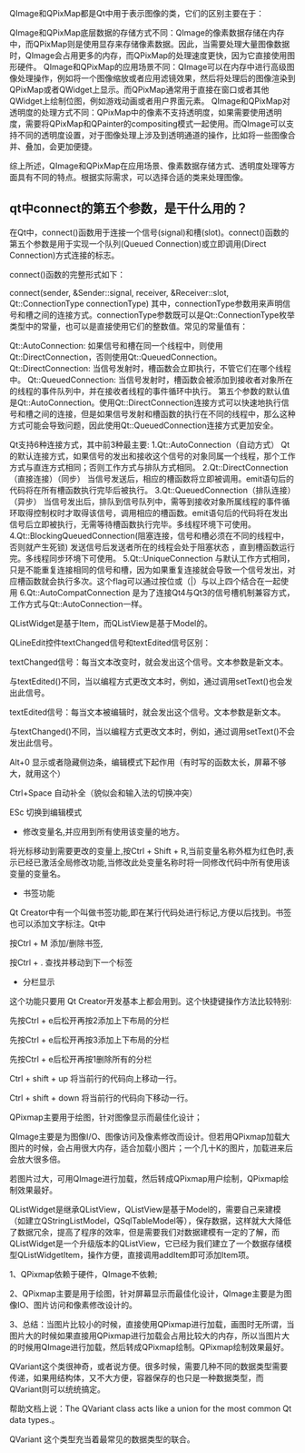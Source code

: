 QImage和QPixMap都是Qt中用于表示图像的类，它们的区别主要在于：

QImage和QPixMap底层数据的存储方式不同：QImage的像素数据存储在内存中，而QPixMap则是使用显存来存储像素数据。因此，当需要处理大量图像数据时，QImage会占用更多的内存，而QPixMap的处理速度更快，因为它直接使用图形硬件。
QImage和QPixMap的应用场景不同：QImage可以在内存中进行高级图像处理操作，例如将一个图像缩放或者应用滤镜效果，然后将处理后的图像渲染到QPixMap或者QWidget上显示。而QPixMap通常用于直接在窗口或者其他QWidget上绘制位图，例如游戏动画或者用户界面元素。
QImage和QPixMap对透明度的处理方式不同：QPixMap中的像素不支持透明度，如果需要使用透明度，需要将QPixMap和QPainter的compositing模式一起使用。而QImage可以支持不同的透明度设置，对于图像处理上涉及到透明通道的操作，比如将一些图像合并、叠加，会更加便捷。

综上所述，QImage和QPixMap在应用场景、像素数据存储方式、透明度处理等方面具有不同的特点。根据实际需求，可以选择合适的类来处理图像。


## qt中connect的第五个参数，是干什么用的？

在Qt中，connect()函数用于连接一个信号(signal)和槽(slot)。connect()函数的第五个参数是用于实现一个队列(Queued Connection)或立即调用(Direct Connection)方式连接的标志。

connect()函数的完整形式如下：

connect(sender, &Sender::signal, receiver, &Receiver::slot, Qt::ConnectionType connectionType)
其中，connectionType参数用来声明信号和槽之间的连接方式。connectionType参数既可以是Qt::ConnectionType枚举类型中的常量，也可以是直接使用它们的整数值。常见的常量值有：

Qt::AutoConnection: 如果信号和槽在同一个线程中，则使用Qt::DirectConnection，否则使用Qt::QueuedConnection。
Qt::DirectConnection: 当信号发射时，槽函数会立即执行，不管它们在哪个线程中。
Qt::QueuedConnection: 当信号发射时，槽函数会被添加到接收者对象所在的线程的事件队列中，并在接收者线程的事件循环中执行。
第五个参数的默认值是Qt::AutoConnection。使用Qt::DirectConnection连接方式可以快速地执行信号和槽之间的连接，但是如果信号发射和槽函数的执行在不同的线程中，那么这种方式可能会导致问题，因此使用Qt::QueuedConnection连接方式更加安全。


Qt支持6种连接方式，其中前3种最主要:
1.Qt::AutoConnection（自动方式）
Qt的默认连接方式，如果信号的发出和接收这个信号的对象同属一个线程，那个工作方式与直连方式相同；否则工作方式与排队方式相同。
2.Qt::DirectConnection（直接连接）（同步）
当信号发送后，相应的槽函数将立即被调用。emit语句后的代码将在所有槽函数执行完毕后被执行。
3.Qt::QueuedConnection（排队连接）（异步）
当信号发出后，排队到信号队列中，需等到接收对象所属线程的事件循环取得控制权时才取得该信号，调用相应的槽函数。emit语句后的代码将在发出信号后立即被执行，无需等待槽函数执行完毕。多线程环境下可使用。
4.Qt::BlockingQueuedConnection(阻塞连接，信号和槽必须在不同的线程中，否则就产生死锁)
发送信号后发送者所在的线程会处于阻塞状态 ，直到槽函数运行完。多线程同步环境下可使用。
5.Qt::UniqueConnection
与默认工作方式相同，只是不能重复连接相同的信号和槽，因为如果重复连接就会导致一个信号发出，对应槽函数就会执行多次。这个flag可以通过按位或（|）与以上四个结合在一起使用
6.Qt::AutoCompatConnection
是为了连接Qt4与Qt3的信号槽机制兼容方式，工作方式与Qt::AutoConnection一样。

QListWidget是基于Item，而QListView是基于Model的。


QLineEdit控件textChanged信号和textEdited信号区别：

textChanged信号：每当文本改变时，就会发出这个信号。文本参数是新文本。

与textEdited()不同，当以编程方式更改文本时，例如，通过调用setText()也会发出此信号。

 

textEdited信号：每当文本被编辑时，就会发出这个信号。文本参数是新文本。

与textChanged()不同，当以编程方式更改文本时，例如，通过调用setText()不会发出此信号。

Alt+0     显示或者隐藏侧边条，编辑模式下起作用（有时写的函数太长，屏幕不够大，就用这个）

Ctrl+Space  自动补全（貌似会和输入法的切换冲突）

ESc     切换到编辑模式

- 修改变量名,并应用到所有使用该变量的地方。

将光标移动到需要更改的变量上,按Ctrl + Shift + R,当前变量名称外框为红色时,表示已经已激活全局修改功能,当修改此处变量名称时将一同修改代码中所有使用该变量的变量名。

- 书签功能

Qt Creator中有一个叫做书签功能,即在某行代码处进行标记,方便以后找到。书签也可以添加文字标注。Qt中

按Ctrl + M 添加/删除书签,

按Ctrl + . 查找并移动到下一个标签

- 分栏显示

这个功能只要用 Qt Creator开发基本上都会用到。这个快捷键操作方法比较特别:

先按Ctrl + e后松开再按2添加上下布局的分栏

先按Ctrl + e后松开再按3添加上下布局的分栏

先按Ctrl + e后松开再按1删除所有的分栏



Ctrl + shift + up 将当前行的代码向上移动一行。

Ctrl + shift + down 将当前行的代码向下移动一行。

QPixmap主要用于绘图，针对图像显示而最佳化设计；

QImage主要是为图像I/O、图像访问及像素修改而设计。但若用QPixmap加载大图片的时候，会占用很大内存，适合加载小图片；一个几十K的图片，加载进来后会放大很多倍。

若图片过大，可用QImage进行加载，然后转成QPixmap用户绘制，QPixmap绘制效果最好。

QListWidget是继承QListView，QListView是基于Model的，需要自己来建模（如建立QStringListModel，QSqlTableModel等），保存数据，这样就大大降低了数据冗余，提高了程序的效率，但是需要我们对数据建模有一定的了解，而QListWidget是一个升级版本的QListView，它已经为我们建立了一个数据存储模型QListWidgetItem，操作方便，直接调用addItem即可添加Item项。

1、QPixmap依赖于硬件，QImage不依赖;

2、QPixmap主要是用于绘图，针对屏幕显示而最佳化设计，QImage主要是为图像IO、图片访问和像素修改设计的。

3、总结：当图片比较小的时候，直接使用QPixmap进行加载，画图时无所谓，当图片大的时候如果直接用QPixmap进行加载会占用比较大的内存，所以当图片大的时候用QImage进行加载，然后转成QPixmap绘制。QPixmap绘制效果最好。

QVariant这个类很神奇，或者说方便。很多时候，需要几种不同的数据类型需要传递，如果用结构体，又不大方便，容器保存的也只是一种数据类型，而QVariant则可以统统搞定。

帮助文档上说：The QVariant class acts like a union for the most common Qt data types.。

QVariant 这个类型充当着最常见的数据类型的联合。
